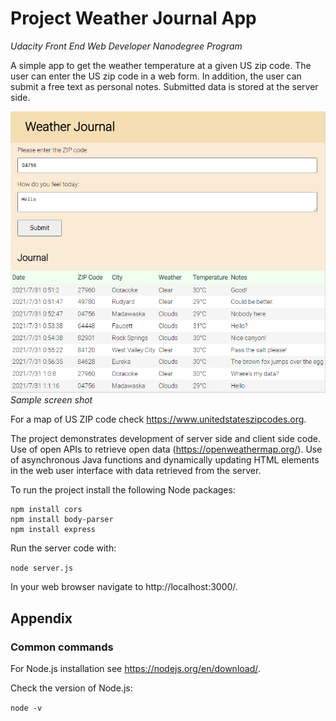 # Project Weather Journal App
*Udacity Front End Web Developer Nanodegree Program*

A simple app to get the weather temperature at a given US zip code. The user can enter the US zip 
code in a web form. In addition, the user can submit a free text as personal notes. Submitted 
data is stored at the server side.

![Sample screen shot](doc/screenshot.png)
*Sample screen shot*

For a map of US ZIP code check https://www.unitedstateszipcodes.org.

The project demonstrates development of server side and client side code. Use of open APIs to 
retrieve open data (https://openweathermap.org/). Use of asynchronous Java functions and 
dynamically updating HTML elements in the web user interface with data retrieved from the server.

To run the project install the following Node packages:

```
npm install cors
npm install body-parser
npm install express
```

Run the server code with:

`node server.js`

In your web browser navigate to http://localhost:3000/.

## Appendix

### Common commands

For Node.js installation see https://nodejs.org/en/download/.

Check the version of Node.js:

`node -v`
